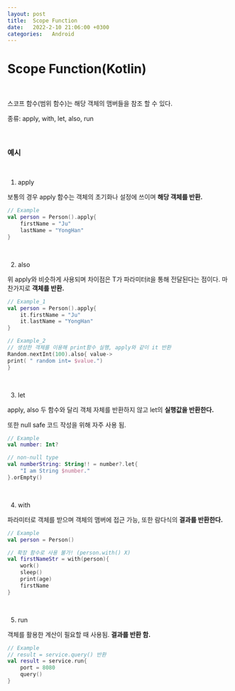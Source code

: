 ```yaml
---
layout: post
title:  Scope Function
date:   2022-2-10 21:06:00 +0300
categories:   Android
---
```


# Scope Function(Kotlin)

<br>

스코프 함수(범위 함수)는 해당 객체의 맴버들을 참조 할 수 있다.

종류: apply, with, let, also, run

<br>

### 예시

<br>

1. apply


보통의 경우 apply 함수는 객체의 초기화나 설정에 쓰이며 __해당 객체를 반환.__

```kotlin
// Example
val person = Person().apply{
    firstName = "Ju"
    lastName = "YongHan"
}
```

<br>

2. also

위 apply와 비슷하게 사용되며 차이점은 T가 파라미터it을 통해 전달된다는 점이다. 마찬가지로 __객체를 반환.__

```kotlin
// Example_1
val person = Person().apply{
    it.firstName = "Ju"
    it.lastName = "YongHan"
}

// Example_2
// 생성한 객체를 이용해 print함수 실행, apply와 같이 it 반환
Random.nextInt(100).also{ value-> 
print( " random int= $value.")
}
```

<br>

3. let

apply, also 두 함수와 달리 객체 자체를 반환하지 않고 let의 __실행값을 반환한다.__

또한 null safe 코드 작성을 위해 자주 사용 됨.

```kotlin
// Example
val number: Int?

// non-null type
val numberString: String!! = number?.let{
    "I am String $number."
}.orEmpty() 
```

<br>

4. with

파라미터로 객체를 받으며 객체의 맴버에 접근 가능, 또한 람다식의 __결과를 반환한다.__

```kotlin
// Example
val person = Person()

// 확장 함수로 사용 불가! (person.with() X)
val firstNameStr = with(person){
    work()
    sleep()
    print(age)
    firstName
}
```

<br>

5. run

객체를 활용한 계산이 필요할 때 사용됨. __결과를 반환 함.__

```kotlin
// Example 
// result = service.query() 반환
val result = service.run{
    port = 8080
    query()
}

```
